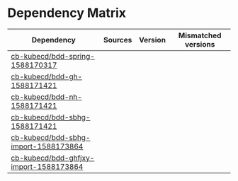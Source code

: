 # Dependency Matrix

Dependency | Sources | Version | Mismatched versions
---------- | ------- | ------- | -------------------
[cb-kubecd/bdd-spring-1588170317](https://github.com/cb-kubecd/bdd-spring-1588170317.git) |  | []() | 
[cb-kubecd/bdd-gh-1588171421](https://github.com/cb-kubecd/bdd-gh-1588171421.git) |  | []() | 
[cb-kubecd/bdd-nh-1588171421](https://github.com/cb-kubecd/bdd-nh-1588171421.git) |  | []() | 
[cb-kubecd/bdd-sbhg-1588171421](https://github.com/cb-kubecd/bdd-sbhg-1588171421.git) |  | []() | 
[cb-kubecd/bdd-sbhg-import-1588173864](https://github.com/cb-kubecd/bdd-sbhg-import-1588173864.git) |  | []() | 
[cb-kubecd/bdd-ghfjxy-import-1588173864](https://github.com/cb-kubecd/bdd-ghfjxy-import-1588173864.git) |  | []() | 
